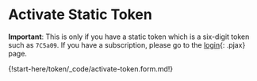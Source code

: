 # Activate Static Token

<b class="important-text">Important</b>: This is only if you have a static token which is a six-digit token such as `7C5a09`. If you have a subscription, please go to the [login](./../login.md){: .pjax} page.

{!start-here/token/_code/activate-token.form.md!}

<div class="cf"></div>
<div class="end-last"></div>
